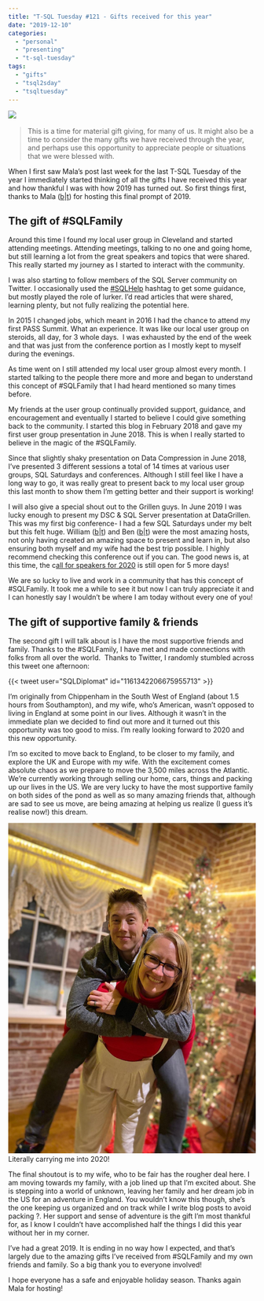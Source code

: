 ```yaml
---
title: "T-SQL Tuesday #121 - Gifts received for this year"
date: "2019-12-10"
categories:
  - "personal"
  - "presenting"
  - "t-sql-tuesday"
tags:
  - "gifts"
  - "tsql2sday"
  - "tsqltuesday"
---
```


[![](tsqltues-300x300)](https://curiousaboutdata.com/2019/12/03/tsql-tuesday-121-gifts-received-for-this-year/)

> This is a time for material gift giving, for many of us. It might also be a time to consider the many gifts we have received through the year, and perhaps use this opportunity to appreciate people or situations that we were blessed with.

When I first saw Mala’s post last week for the last T-SQL Tuesday of the year I immediately started thinking of all the gifts I have received this year and how thankful I was with how 2019 has turned out. So first things first, thanks to Mala ([b](https://curiousaboutdata.com/)|[t](https://twitter.com/sqlmal/)) for hosting this final prompt of 2019.

## The gift of #SQLFamily

Around this time I found my local user group in Cleveland and started attending meetings. Attending meetings, talking to no one and going home, but still learning a lot from the great speakers and topics that were shared. This really started my journey as I started to interact with the community.

I was also starting to follow members of the SQL Server community on Twitter. I occasionally used the [#SQLHelp](https://twitter.com/hashtag/sqlhelp?src=hashtag_click) hashtag to get some guidance, but mostly played the role of lurker. I’d read articles that were shared, learning plenty, but not fully realizing the potential here.

In 2015 I changed jobs, which meant in 2016 I had the chance to attend my first PASS Summit. What an experience. It was like our local user group on steroids, all day, for 3 whole days.  I was exhausted by the end of the week and that was just from the conference portion as I mostly kept to myself during the evenings.

As time went on I still attended my local user group almost every month. I started talking to the people there more and more and began to understand this concept of #SQLFamily that I had heard mentioned so many times before.

My friends at the user group continually provided support, guidance, and encouragement and eventually I started to believe I could give something back to the community. I started this blog in February 2018 and gave my first user group presentation in June 2018. This is when I really started to believe in the magic of the #SQLFamily.

Since that slightly shaky presentation on Data Compression in June 2018, I’ve presented 3 different sessions a total of 14 times at various user groups, SQL Saturdays and conferences. Although I still feel like I have a long way to go, it was really great to present back to my local user group this last month to show them I’m getting better and their support is working!

I will also give a special shout out to the Grillen guys. In June 2019 I was lucky enough to present my DSC & SQL Server presentation at DataGrillen. This was my first big conference- I had a few SQL Saturdays under my belt but this felt huge. William ([b](http://williamdurkin.com/)|[t](https://twitter.com/sql_williamd)) and Ben ([b](https://www.solisyon.de/)|[t](https://twitter.com/bweissman)) were the most amazing hosts, not only having created an amazing space to present and learn in, but also ensuring both myself and my wife had the best trip possible. I highly recommend checking this conference out if you can. The good news is, at this time, the c[all for speakers for 2020](https://datagrillen.com/) is still open for 5 more days!

We are so lucky to live and work in a community that has this concept of #SQLFamily. It took me a while to see it but now I can truly appreciate it and I can honestly say I wouldn’t be where I am today without every one of you!

## The gift of supportive family & friends

The second gift I will talk about is I have the most supportive friends and family. Thanks to the #SQLFamily, I have met and made connections with folks from all over the world.  Thanks to Twitter, I randomly stumbled across this tweet one afternoon:

{{< tweet user="SQLDiplomat" id="1161342206675955713" >}}

I’m originally from Chippenham in the South West of England (about 1.5 hours from Southampton), and my wife, who’s American, wasn’t opposed to living in England at some point in our lives. Although it wasn’t in the immediate plan we decided to find out more and it turned out this opportunity was too good to miss. I’m really looking forward to 2020 and this new opportunity.

I’m so excited to move back to England, to be closer to my family, and explore the UK and Europe with my wife. With the excitement comes absolute chaos as we prepare to move the 3,500 miles across the Atlantic. We’re currently working through selling our home, cars, things and packing up our lives in the US. We are very lucky to have the most supportive family on both sides of the pond as well as so many amazing friends that, although are sad to see us move, are being amazing at helping us realize (I guess it’s realise now!) this dream.

![](IMG-20191207-WA0002.jpg)
Literally carrying me into 2020!

The final shoutout is to my wife, who to be fair has the rougher deal here. I am moving towards my family, with a job lined up that I’m excited about. She is stepping into a world of unknown, leaving her family and her dream job in the US for an adventure in England. You wouldn’t know this though, she’s the one keeping us organized and on track while I write blog posts to avoid packing ?. Her support and sense of adventure is the gift I’m most thankful for, as I know I couldn’t have accomplished half the things I did this year without her in my corner.

I’ve had a great 2019. It is ending in no way how I expected, and that’s largely due to the amazing gifts I’ve received from #SQLFamily and my own friends and family. So a big thank you to everyone involved!

I hope everyone has a safe and enjoyable holiday season. Thanks again Mala for hosting!
